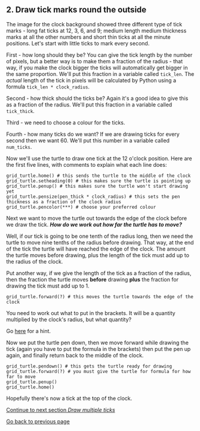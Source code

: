 ## 2. Draw tick marks round the outside

The image for the clock background showed three different type of tick marks - long fat ticks at 12, 3, 6, and 9; medium length medium thickness marks at all the other numbers and short thin ticks at all the minute positions. Let's start with little ticks to mark every second.

First - how long should they be? You can give the tick length by the number of pixels, but a better way is to make them a fraction of the radius - that way, if you make the clock bigger the ticks will automatically get bigger in the same proportion. We'll put this fraction in a variable called ```tick_len```. The *actual* length of the tick in pixels will be calculated by Python using a formula ```tick_len * clock_radius```.

Second - how thick should the ticks be? Again it's a good idea to give this as a fraction of the radius. We'll put this fraction in a variable called ```tick_thick```.

Third - we need to choose a colour for the ticks.

Fourth - how many ticks do we want? If we are drawing ticks for every second then we want 60. We'll put this number in a variable called ```num_ticks```.

Now we'll use the turtle to draw one tick at the 12 o'clock position. Here are the first five lines, with comments to explain what each line does:
```
grid_turtle.home() # this sends the turtle to the middle of the clock
grid_turtle.setheading(0) # this makes sure the turtle is pointing up
grid_turtle.penup() # this makes sure the turtle won't start drawing yet
grid_turtle.pensize(pen_thick * clock_radius) # this sets the pen thickness as a fraction of the clock radius
grid_turtle.pencolor(***) # choose your preferred colour
```
Next we want to move the turtle out towards the edge of the clock before we draw the tick. **_How do we work out how far the turtle has to move?_**

Well, if our tick is going to be one tenth of the radius long, then we need the turtle to move nine tenths of the radius before drawing. That way, at the end of the tick the turtle will have reached the edge of the clock. The amount the turtle moves before drawing, plus the length of the tick must add up to the radius of the clock.

Put another way, if we give the length of the tick as a fraction of the radius, then the fraction the turtle moves **before** drawing **plus** the fraction for drawing the tick must add up to 1.
```
grid_turtle.forward(?) # this moves the turtle towards the edge of the clock
```
You need to work out what to put in the brackets. It will be a quantity multiplied by the clock's radius, but what quantity?

Go [here](README3.md) for a hint.

Now we put the turtle pen down, then we move forward while drawing the tick (again you have to put the formula in the brackets) then put the pen up again, and finally return back to the middle of the clock.
```
grid_turtle.pendown() # this gets the turtle ready for drawing
grid_turtle.forward(?) # you must give the turtle for formula for how far to move
grid_turtle.penup()
grid_turtle.home()
```
Hopefully there's now a tick at the top of the clock.

[Continue to next section *Draw multiple ticks*](README4.md)

[Go back to previous page](README.md)